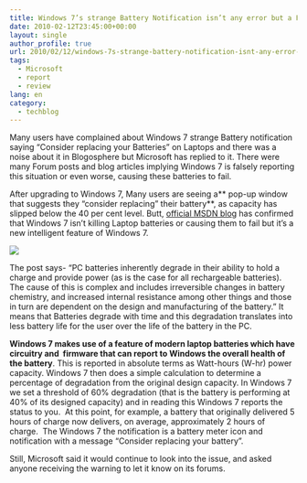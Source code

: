 ```yaml
---
title: Windows 7’s strange Battery Notification isn’t any error but a Feature
date: 2010-02-12T23:45:00+00:00
layout: single
author_profile: true
url: 2010/02/12/windows-7s-strange-battery-notification-isnt-any-error-but-a-feature/
tags:
  - Microsoft
  - report
  - review
lang: en
category: 
  - techblog
---
```

Many users have complained about Windows 7 strange Battery notification saying “Consider replacing your Batteries” on Laptops and there was a noise about it in Blogosphere but Microsoft has replied to it. There were many Forum posts and blog articles implying Windows 7 is falsely reporting this situation or even worse, causing these batteries to fail.

After upgrading to Windows 7, Many users are seeing a** pop-up window that suggests they “consider replacing” their battery**, as capacity has slipped below the 40 per cent level. Butt, [official MSDN blog](http://blogs.msdn.com/e7/archive/2010/02/08/windows-7-battery-notification-messages.aspx) has confirmed that Windows 7 isn’t killing Laptop batteries or causing them to fail but it’s a new intelligent feature of Windows 7.

[![](http://2.bp.blogspot.com/_vaUVXcmC3OI/S3XgzXQRBbI/AAAAAAAAA7Y/4tR3jIpZOds/s640/windows-7-battery-failure-message.jpg)](http://2.bp.blogspot.com/_vaUVXcmC3OI/S3XgzXQRBbI/AAAAAAAAA7Y/4tR3jIpZOds/s1600-h/windows-7-battery-failure-message.jpg)

The post says- “PC batteries inherently degrade in their ability to hold a charge and provide power (as is the case for all rechargeable batteries). The cause of this is complex and includes irreversible changes in battery chemistry, and increased internal resistance among other things and those in turn are dependent on the design and manufacturing of the battery.” It means that Batteries degrade with time and this degradation translates into less battery life for the user over the life of the battery in the PC.

**Windows 7 makes use of a feature of modern laptop batteries which have circuitry and  firmware that can report to Windows the overall health of the battery**. This is reported in absolute terms as Watt-hours (W-hr) power capacity. Windows 7 then does a simple calculation to determine a percentage of degradation from the original design capacity. In Windows 7 we set a threshold of 60% degradation (that is the battery is performing at 40% of its designed capacity) and in reading this Windows 7 reports the status to you.  At this point, for example, a battery that originally delivered 5 hours of charge now delivers, on average, approximately 2 hours of charge.  The Windows 7 the notification is a battery meter icon and notification with a message “Consider replacing your battery”.

Still, Microsoft said it would continue to look into the issue, and asked anyone receiving the warning to let it know on its forums.